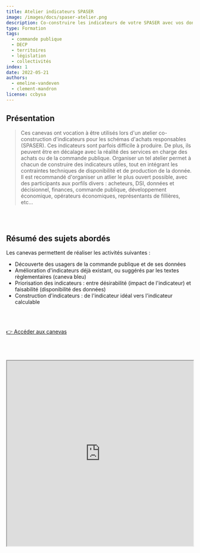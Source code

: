 ```yaml
---
title: Atelier indicateurs SPASER
image: /images/docs/spaser-atelier.png
description: Co-construire les indicateurs de votre SPASER avec vos données (ouvertes)
type: Formation
tags:
  - commande publique
  - DECP
  - territoires
  - législation
  - collectivités
index: 1
date: 2022-05-21
authors:
  - emeline-vandeven
  - clement-mandron
license: ccbysa
--- 
```


## Présentation

> Ces canevas ont vocation à être utilisés lors d'un atelier co-construction d'indicateurs pour les schémas d'achats responsables (SPASER). Ces indicateurs sont parfois difficile à produire. De plus, ils peuvent être en décalage avec la réalité des services en charge des achats ou de la commande publique. Organiser un tel atelier permet à chacun de construire des indicateurs utiles, tout en intégrant les contraintes techniques de disponibilité et de production de la donnée. Il est recommandé d'organiser un atlier le plus ouvert possible, avec des participants aux porfils divers : acheteurs, DSI, données et décisionnel, finances, commande publique, développement économique, opérateurs économiques, représentants de fillières, etc...

<br></br>

## Résumé des sujets abordés

Les canevas permettent de réaliser les activités suivantes :

- Découverte des usagers de la commande publique et de ses données
- Amélioration d'indicateurs déjà existant, ou suggérés par les textes règlementaires (caneva bleu)
- Priorisation des indicateurs : entre désirabilité (impact de l'indicateur) et faisabilité (disponibilité des données)
- Construction d'indicateurs : de l'indicateur idéal vers l'indicateur calculable

<br></br>

<a href="https://docs.google.com/presentation/d/1BOYPNEaRi1VZbjf70U1GWO5iD2sOyv7D2nhHUBO53qY/preview#slide=id.g134892c1260_0_18" class="customButton">👉 Accéder aux canevas</a>

<br></br>

<div class="responsiveIframe">
  <iframe
    width="100%"
    height="500"
    src="https://docs.google.com/presentation/d/1BOYPNEaRi1VZbjf70U1GWO5iD2sOyv7D2nhHUBO53qY/preview#slide=id.g134892c1260_0_18">
  </iframe>
</div>
